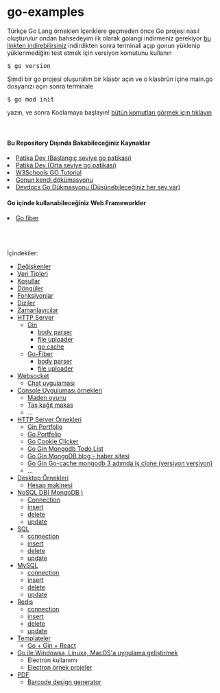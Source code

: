 # go-examples
Türkçe Go Lang örnekleri
İçeriklere geçmeden önce Go projesi nasıl oluşturulur ondan bahsedeyim
ilk olarak golangi indirmeniz gerekiyor <a href="https://go.dev/doc/install">bu linkten indirebilirsiniz</a>
indirdikten sonra terminali açıp gonun yüklenip yüklenmediğini test etmek için versiyon komutunu kullanın
<pre>
$ go version
</pre>
Şimdi bir go projesi oluşuralım
bir klasör açın ve o klasörün içine main.go dosyanızı açın
sonra terminale
<pre>
$ go mod init
</pre>
yazın, ve sonra Kodlamaya başlayın!
 <a href="https://pkg.go.dev/cmd/go">bütün komutları görmek için tıklayın</a>
<br><br><br>
<h4>Bu Repository Dışında Bakabileceğiniz Kaynaklar</h4>
<li><a href="https://app.patika.dev/paths/baslangic-seviye-go-web-development-patikasi">Patika Dev (Başlangıç seviye go patikası)</a></li>
<li><a href="https://app.patika.dev/paths/orta-seviye-go-web-development-patikasi">Patika Dev (Orta seviye go patikası)</a></li>
<li><a href="https://www.w3schools.com/go/index.php">W3Schools GO Tutorial</a></li>
<li><a href="https://go.dev/doc/">Gonun kendi dökümasyonu</a></li>
<li><a href="https://devdocs.io/go/">Devdocs Go Dükmasyonu (Düşünebileceğiniz her şey var)</a></li>

<h4>Go içinde kullanabileceğiniz Web Frameworkler</h4>

<li><a href="https://docs.gofiber.io/">Go fiber</a>

<br><br><br>
İçindekiler:
- <a href="https://github.com/golang-dersleri/go-tutorials/tree/main/variables">Değişkenler</a>
- <a href="https://github.com/golang-dersleri/go-tutorials/tree/main/data%20types">Veri Tipleri</a>
- <a href="https://github.com/golang-dersleri/go-tutorials/tree/main/if-else">Koşullar</a>
- <a href="https://github.com/golang-dersleri/go-tutorials/tree/main/loops">Döngüler</a>
- <a href="https://github.com/golang-dersleri/go-tutorials/tree/main/functions">Fonksiyonlar</a>
- <a href="https://github.com/golang-dersleri/go-tutorials/tree/main/array%20(diziler)">Diziler</a>
- <a href="https://github.com/golang-dersleri/go-tutorials/tree/main/timer">Zamanlayıcılar</a>
- <a href="https://github.com/golang-dersleri/go-tutorials/tree/main/http">HTTP Server</a>
  - <a href="https://github.com/golang-dersleri/go-tutorials/tree/main/http/gin">Gin</a>
     - <a href="https://github.com/golang-dersleri/go-tutorials/tree/main/http/gin/body-parser">body parser</a>
     - <a href="https://github.com/golang-dersleri/go-tutorials/tree/main/http/gin/file-upload">file uploader</a> 
     - <a href="https://github.com/golang-dersleri/go-tutorials/tree/main/http/gin/go-cache">go cache</a>
  - <a href="https://github.com/golang-dersleri/go-tutorials/tree/main/http/go-fiber">Go-Fiber</a>
     - <a href="https://github.com/golang-dersleri/go-tutorials/tree/main/http/go-fiber/body-parser">body parser</a>
     - <a href="https://github.com/golang-dersleri/go-tutorials/tree/main/http/go-fiber/file-upload">file uploader</a>
- <a href="https://github.com/golang-dersleri/go-tutorials/tree/main/web-socket">Websocket</a>
   - <a href="https://github.com/golang-dersleri/go-tutorials/tree/main/web-socket/simple/chat-app">Chat uygulaması</a>
- <a href="https://github.com/golang-dersleri/go-tutorials/tree/main/simple/console">Console Uyguluması örnekleri</a>
  - <a href="https://github.com/golang-dersleri/go-tutorials/blob/main/simple/console/mininggame.go">Maden oyunu</a>
  - <a href="https://github.com/golang-dersleri/go-tutorials/blob/main/simple/console/rock-paper-%20scissors.go">Taş kağıt makas</a>
  - ...
- <a href="https://github.com/golang-dersleri/go-tutorials/tree/main/simple/http">HTTP Server Örnekleri</a>
  - <a href="https://github.com/golang-dersleri/go-tutorials/tree/main/simple/http/gin-portfolio">Gin Portfolio</a>
  - <a href="https://github.com/Hasan-Kilici/go-portfolio-template">Go Portfolio</a>
  - <a href="https://github.com/golang-dersleri/go-tutorials/tree/main/simple/http/go-cookie-clicker">Go Cookie Clicker</a>
  - <a href="https://github.com/golang-dersleri/go-tutorials/tree/main/simple/http/gin-mongodb-todo-list">Go Gin Mongodb Todo List</a>
  - <a href="https://github.com/golang-dersleri/go-tutorials/tree/main/simple/http/gin-mongodb-blogs-news-website">Go Gin MongoDB blog - haber sitesi</a>
  - <a href="https://github.com/golang-dersleri/go-tutorials/tree/main/simple/http/3adimda-is-clone/v1">Go Gin Go-cache mongodb 3 adımda iş clone (versiyon versiyon)</a>
  - ...
- <a href="https://github.com/golang-dersleri/go-tutorials/tree/main/simple/desktop">Desktop Örnekleri</a>
  - <a href="https://github.com/golang-dersleri/go-tutorials/tree/main/simple/desktop/electron/calculator">Hesap makinesi</a>
- <a href="https://github.com/golang-dersleri/go-tutorials/tree/main/db/mongo-db">NoSQL DB( MongoDB )</a>
  - <a href="https://github.com/golang-dersleri/go-tutorials/blob/main/db/mongo-db/connection.go">Connection</a>
  - <a href="https://github.com/golang-dersleri/go-tutorials/blob/main/db/mongo-db/insert.go">insert</a>
  - <a href="https://github.com/golang-dersleri/go-tutorials/blob/main/db/mongo-db/delete.go">delete</a>
  - <a href="https://github.com/golang-dersleri/go-tutorials/blob/main/db/mongo-db/update.go">update</a>
- <a href="https://github.com/golang-dersleri/go-tutorials/tree/main/db/sql">SQL</a>
  - <a href="https://github.com/golang-dersleri/go-tutorials/blob/main/db/sql/connection.go">connection</a>
  - <a href="https://github.com/golang-dersleri/go-tutorials/blob/main/db/sql/insert.go">insert</a>
  - <a href="https://github.com/golang-dersleri/go-tutorials/blob/main/db/sql/delete.go">delete</a>
  - <a href="https://github.com/golang-dersleri/go-tutorials/blob/main/db/sql/update.go">update</a>
- <a href="https://github.com/golang-dersleri/go-tutorials/tree/main/db/mysql">MySQL</a>
  - <a href="https://github.com/golang-dersleri/go-tutorials/blob/main/db/mysql/connection.go">connection</a>
  - <a href="https://github.com/golang-dersleri/go-tutorials/blob/main/db/mysql/insert.go">insert</a>
  - <a href="https://github.com/golang-dersleri/go-tutorials/blob/main/db/mysql/delete.go">delete</a>
  - <a href="https://github.com/golang-dersleri/go-tutorials/blob/main/db/mysql/update.go">update</a>
- <a href="https://github.com/golang-dersleri/go-tutorials/tree/main/db/redis">Redis</a>
  - <a href="https://github.com/golang-dersleri/go-tutorials/blob/main/db/redis/connection.go">connection</a>
  - <a href="https://github.com/golang-dersleri/go-tutorials/blob/main/db/redis/insert.go">insert</a>
  - <a href="https://github.com/golang-dersleri/go-tutorials/blob/main/db/redis/delete.go">delete</a>
  - <a href="https://github.com/golang-dersleri/go-tutorials/blob/main/db/redis/update.go">update</a>
- <a href="https://github.com/golang-dersleri/go-tutorials/tree/main/template/react">Templateler</a>
  - <a href="https://github.com/golang-dersleri/go-tutorials/tree/main/template/react">Go + Gin + React</a>
-  <a href="https://github.com/golang-dersleri/go-tutorials/tree/main/desktop">Go ile Windowsa, Linuxa, MacOS'a uygulama geliştirmek</a>
    - Electron kullanımı
    - <a href="https://github.com/golang-dersleri/go-tutorials/tree/main/desktop">Electron örnek projeler</a>
- <a href="https://github.com/golang-dersleri/go-tutorials/tree/main/pdf">PDF</a>
    - <a href="https://github.com/golang-dersleri/go-tutorials/tree/main/pdf/generate-barcode-design">Barcode design generator</a>

  
